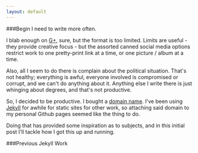 ```yaml
---
layout: default
---
```

###Begin
I need to write more often.

I blab enough on [G+](http://plus.google.com/+CarlPearson "Social media is dumb."),
sure, but the format is too limited.  Limits are useful - they provide creative
focus - but the assorted canned social media options restrict work to one
pretty-print link at a time, or one picture / album at a time.

Also, all I seem to do there is complain about the political situation.  That's
not healthy; everything is awful, everyone involved is compromised or corrupt,
and we can't do anything about it.  Anything else I write there is just whinging
about degrees, and that's not productive.

So, I decided to be productive.  I bought a [domain name](http://www.godaddy.com "Not the domain I bought, but the DNS provider I bought it from.").
I've been using [Jekyll](http://jekyllrb.com/) for awhile for static sites for
other work, so attaching said domain to my personal Github pages seemed like
the thing to do.

Doing that has provided some inspiration as to subjects, and in this initial post
I'll tackle how I got this up and running.

###Previous Jekyll Work

